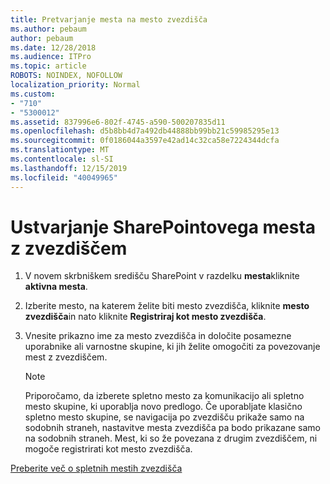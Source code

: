 ```yaml
---
title: Pretvarjanje mesta na mesto zvezdišča
ms.author: pebaum
author: pebaum
ms.date: 12/28/2018
ms.audience: ITPro
ms.topic: article
ROBOTS: NOINDEX, NOFOLLOW
localization_priority: Normal
ms.custom:
- "710"
- "5300012"
ms.assetid: 837996e6-802f-4745-a590-500207835d11
ms.openlocfilehash: d5b8bb4d7a492db44888bb99bb21c59985295e13
ms.sourcegitcommit: 0f0186044a3597e42ad14c32ca58e7224344dcfa
ms.translationtype: MT
ms.contentlocale: sl-SI
ms.lasthandoff: 12/15/2019
ms.locfileid: "40049965"
---
```

# <a name="create-a-sharepoint-hub-site"></a>Ustvarjanje SharePointovega mesta z zvezdiščem

1. V novem skrbniškem središču SharePoint v razdelku **mesta**kliknite **aktivna mesta**.

2. Izberite mesto, na katerem želite biti mesto zvezdišča, kliknite **mesto zvezdišča**in nato kliknite **Registriraj kot mesto zvezdišča**.

3. Vnesite prikazno ime za mesto zvezdišča in določite posamezne uporabnike ali varnostne skupine, ki jih želite omogočiti za povezovanje mest z zvezdiščem.

    > [!NOTE]
    >  Priporočamo, da izberete spletno mesto za komunikacijo ali spletno mesto skupine, ki uporablja novo predlogo. Če uporabljate klasično spletno mesto skupine, se navigacija po zvezdišču prikaže samo na sodobnih straneh, nastavitve mesta zvezdišča pa bodo prikazane samo na sodobnih straneh. Mest, ki so že povezana z drugim zvezdiščem, ni mogoče registrirati kot mesto zvezdišča.
  
[Preberite več o spletnih mestih zvezdišča](https://go.microsoft.com/fwlink/?linkid=869149)
  